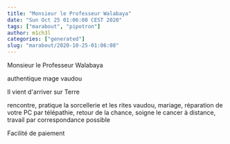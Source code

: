 ```yaml
---
title: "Monsieur le Professeur Walabaya"
date: "Sun Oct 25 01:06:08 CEST 2020"
tags: ["marabout", "pipotron"]
author: m1ch3l
categories: ["generated"]
slug: "marabout/2020-10-25-01:06:08"
---
```


Monsieur le Professeur Walabaya

authentique mage vaudou

Il vient d'arriver sur Terre

rencontre, pratique la sorcellerie et les rites vaudou, mariage, réparation de votre PC par télépathie, retour de la chance, soigne le cancer à distance, travail par correspondance possible

Facilité de paiement
